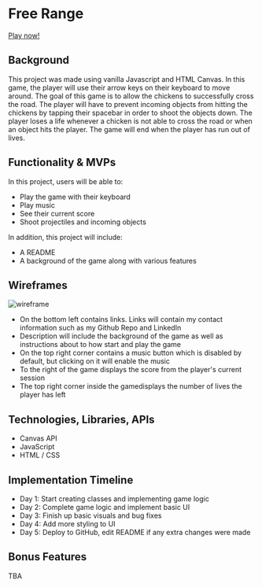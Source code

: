 # Free Range
[Play now!](https://emmetthe.github.io/js-project/)
## Background
This project was made using vanilla Javascript and HTML Canvas. In this game, the player will use their arrow keys on their keyboard to move around. The goal of this game is to allow the chickens to successfully cross the road. The player will have to prevent incoming objects from hitting the chickens by tapping their spacebar in order to shoot the objects down. The player loses a life whenever a chicken is not able to cross the road or when an object hits the player. The game will end when the player has run out of lives.

## Functionality & MVPs

In this project, users will be able to:

- Play the game with their keyboard
- Play music
- See their current score
- Shoot projectiles and incoming objects

In addition, this project will include:

- A README
- A background of the game along with various features

## Wireframes
![wireframe](https://i.gyazo.com/220ec33f81d6085dc579771d9d41aac5.png)
- On the bottom left contains links. Links will contain my contact information such as my Github Repo and LinkedIn
- Description will include the background of the game as well as instructions about to how start and play the game
- On the top right corner contains a music button which is disabled by default, but clicking on it will enable the music
- To the right of the game displays the score from the player's current session
- The top right corner inside the gamedisplays the number of lives the player has left

## Technologies, Libraries, APIs
 - Canvas API
 - JavaScript
 - HTML / CSS
## Implementation Timeline

- Day 1: Start creating classes and implementing game logic
- Day 2: Complete game logic and implement basic UI
- Day 3: Finish up basic visuals and bug fixes
- Day 4: Add more styling to UI
- Day 5: Deploy to GitHub, edit README if any extra changes were made

## Bonus Features

TBA
